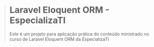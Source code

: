 > # Laravel Eloquent ORM - EspecializaTI
>
> Este é um projeto para aplicação prática do conteúdo ministrado no curso de Laravel Eloquent ORM da EspecializaTI
>

